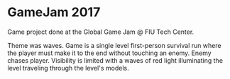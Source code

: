 # GameJam 2017

Game project done at the Global Game Jam @ FIU Tech Center.

Theme was waves. Game is a single level first-person survival run where the player must make it to the end without touching an enemy. Enemy chases player. Visibility is limited with a waves of red light illuminating the level traveling through the level's models.
